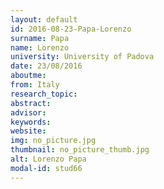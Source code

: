 ```yaml
---
layout: default 
id: 2016-08-23-Papa-Lorenzo
surname: Papa
name: Lorenzo
university: University of Padova
date: 23/08/2016
aboutme: 
from: Italy
research_topic: 
abstract: 
advisor: 
keywords: 
website: 
img: no_picture.jpg
thumbnail: no_picture_thumb.jpg
alt: Lorenzo Papa
modal-id: stud66
---
```

